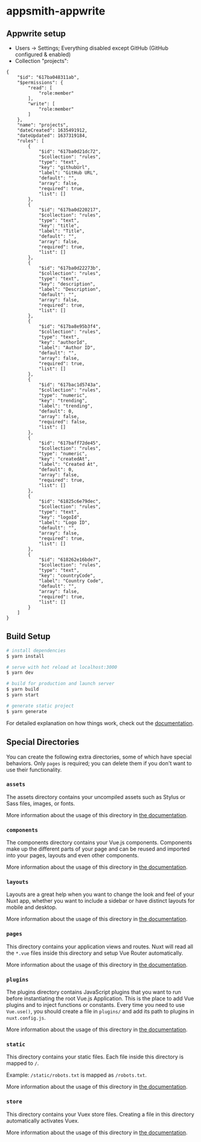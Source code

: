 # appsmith-appwrite

## Appwrite setup

- Users -> Settings; Everything disabled except GitHub (GitHub configured & enabled)
- Collection "projects":

```
{
    "$id": "617ba048311ab",
    "$permissions": {
        "read": [
            "role:member"
        ],
        "write": [
            "role:member"
        ]
    },
    "name": "projects",
    "dateCreated": 1635491912,
    "dateUpdated": 1637319184,
    "rules": [
        {
            "$id": "617ba0d21dc72",
            "$collection": "rules",
            "type": "text",
            "key": "githubUrl",
            "label": "GitHub URL",
            "default": "",
            "array": false,
            "required": true,
            "list": []
        },
        {
            "$id": "617ba0d220217",
            "$collection": "rules",
            "type": "text",
            "key": "title",
            "label": "Title",
            "default": "",
            "array": false,
            "required": true,
            "list": []
        },
        {
            "$id": "617ba0d22273b",
            "$collection": "rules",
            "type": "text",
            "key": "description",
            "label": "Description",
            "default": "",
            "array": false,
            "required": true,
            "list": []
        },
        {
            "$id": "617ba8e95b3f4",
            "$collection": "rules",
            "type": "text",
            "key": "authorId",
            "label": "Author ID",
            "default": "",
            "array": false,
            "required": true,
            "list": []
        },
        {
            "$id": "617bac1d5743a",
            "$collection": "rules",
            "type": "numeric",
            "key": "trending",
            "label": "trending",
            "default": 0,
            "array": false,
            "required": false,
            "list": []
        },
        {
            "$id": "617baff72de45",
            "$collection": "rules",
            "type": "numeric",
            "key": "createdAt",
            "label": "Created At",
            "default": 0,
            "array": false,
            "required": true,
            "list": []
        },
        {
            "$id": "61825c6e79dec",
            "$collection": "rules",
            "type": "text",
            "key": "logoId",
            "label": "Logo ID",
            "default": "",
            "array": false,
            "required": true,
            "list": []
        },
        {
            "$id": "618262e16bde7",
            "$collection": "rules",
            "type": "text",
            "key": "countryCode",
            "label": "Country Code",
            "default": "",
            "array": false,
            "required": true,
            "list": []
        }
    ]
}
```

## Build Setup

```bash
# install dependencies
$ yarn install

# serve with hot reload at localhost:3000
$ yarn dev

# build for production and launch server
$ yarn build
$ yarn start

# generate static project
$ yarn generate
```

For detailed explanation on how things work, check out the [documentation](https://nuxtjs.org).

## Special Directories

You can create the following extra directories, some of which have special behaviors. Only `pages` is required; you can delete them if you don't want to use their functionality.

### `assets`

The assets directory contains your uncompiled assets such as Stylus or Sass files, images, or fonts.

More information about the usage of this directory in [the documentation](https://nuxtjs.org/docs/2.x/directory-structure/assets).

### `components`

The components directory contains your Vue.js components. Components make up the different parts of your page and can be reused and imported into your pages, layouts and even other components.

More information about the usage of this directory in [the documentation](https://nuxtjs.org/docs/2.x/directory-structure/components).

### `layouts`

Layouts are a great help when you want to change the look and feel of your Nuxt app, whether you want to include a sidebar or have distinct layouts for mobile and desktop.

More information about the usage of this directory in [the documentation](https://nuxtjs.org/docs/2.x/directory-structure/layouts).

### `pages`

This directory contains your application views and routes. Nuxt will read all the `*.vue` files inside this directory and setup Vue Router automatically.

More information about the usage of this directory in [the documentation](https://nuxtjs.org/docs/2.x/get-started/routing).

### `plugins`

The plugins directory contains JavaScript plugins that you want to run before instantiating the root Vue.js Application. This is the place to add Vue plugins and to inject functions or constants. Every time you need to use `Vue.use()`, you should create a file in `plugins/` and add its path to plugins in `nuxt.config.js`.

More information about the usage of this directory in [the documentation](https://nuxtjs.org/docs/2.x/directory-structure/plugins).

### `static`

This directory contains your static files. Each file inside this directory is mapped to `/`.

Example: `/static/robots.txt` is mapped as `/robots.txt`.

More information about the usage of this directory in [the documentation](https://nuxtjs.org/docs/2.x/directory-structure/static).

### `store`

This directory contains your Vuex store files. Creating a file in this directory automatically activates Vuex.

More information about the usage of this directory in [the documentation](https://nuxtjs.org/docs/2.x/directory-structure/store).

